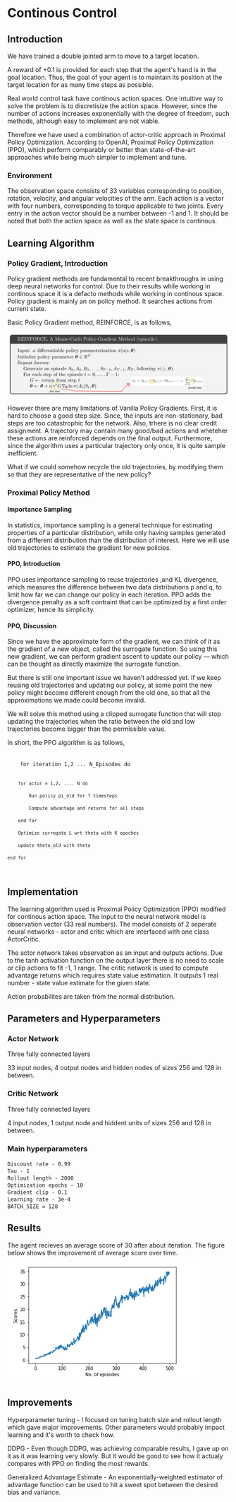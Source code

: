 [//]: # (Image References)



# Continous Control

[image1]: https://user-images.githubusercontent.com/10624937/43851024-320ba930-9aff-11e8-8493-ee547c6af349.gif "Trained Agent"

## Introduction

We have trained a double jointed arm to move to a target location. 

A reward of +0.1 is provided for each step that the agent's hand is in the goal location. Thus, the goal of your agent is to maintain its position at the target location for as many time steps as possible.

Real world control task have continous action spaces. One intuitive way to solve the problem is to discretisize the action space. However, since the number of actions increases exponentially with the degree of freedom, such methods, although easy to implement are not viable. 

Therefore we have used a combination of actor-critic approach in Proximal Policy Optimization. According to OpenAI,  Proximal Policy Optimization (PPO), which perform comparably or better than state-of-the-art approaches while being much simpler to implement and tune.

### Environment

The observation space consists of 33 variables corresponding to position, rotation, velocity, and angular velocities of the arm. Each action is a vector with four numbers, corresponding to torque applicable to two joints. Every entry in the action vector should be a number between -1 and 1. It should be noted that both the action space as well as the state space is continous. 


## Learning Algorithm

### Policy Gradient, Introduction

Policy gradient methods are fundamental to recent breakthroughs in using deep neural networks for control. Due to their results while working in continous space it is a defacto methods while working in continous space. Policy gradient is mainly an on policy method. It searches actions from current state. 

Basic Policy Gradient method, REINFORCE, is as follows,

![Reinforce Algorithm](images/reinforce.png)


However there are many limitations of Vanilla Policy Gradients. First, it is hard to choose a good step size. Since, the inputs are non-stationary, bad steps are too catastrophic for the network. Also, trhere is no clear credit assignment. A trajectory may contain many good/bad actions and wheteher these actions are reinforced depends on the final output. Furthermore, since the algorithm uses a particular trajectory only once, it is quite sample inefficient. 

What if we could  somehow recycle the old trajectories, by modifying them so that they are representative of the new policy?

### Proximal Policy Method

#### Importance Sampling

In statistics, importance sampling is a general technique for estimating properties of a particular distribution, while only having samples generated from a different distribution than the distribution of interest. Here we will use old trajectories to estimate the gradient for new policies. 

#### PPO, Introduction

PPO uses importance sampling to reuse trajectories ,and KL divergence, which measures the difference between two data distributions p and q, to limit how far we can change our policy in each iteration. PPO adds the divergence penalty as a soft contraint that can be optimized by a first order optimizer, hence its simplicity.  

#### PPO, Discussion

Since we have the approximate form of the gradient, we can think of it as the gradient of a new object, called the surrogate function. So using this new gradient, we can perform gradient ascent to update our policy — which can be thought as directly maximize the surrogate function.

But there is still one important issue we haven’t addressed yet. If we keep reusing old trajectories and updating our policy, at some point the new policy might become different enough from the old one, so that all the approximations we made could become invalid.

We will solve this method using a clipped surrogate function that will stop updating the trajectories when the ratio between the old and low trajectories become bigger than the permissible value.

In short, the PPO algorithm is as follows,

<code>
    for iteration 1,2 ... N_Episodes do

        for actor = 1,2, .... N do

            Run policy pi_old for T timesteps

            Compute advantage and returns for all steps

        end for

        Optimize surrogate L wrt theta with K epoches

        update theta_old with theta

    end for
</code>

## Implementation

The learning algorithm used is Proximal Policy Optimization (PPO) modified for continous action space. The input to the neural network model is observation vector (33 real numbers). The model consists of 2 seperate neural networks - actor and critic which are interfaced with one class ActorCritic.

The actor network takes observation as an input and outputs actions. Due to the tanh activation function on the output layer there is no need to scale or clip actions to fit -1, 1 range. The critic network is used to compute advantage returns which requires state value estimation. It outputs 1 real number - state value estimate for the given state.

Action probabilites are taken from the normal distribution.

## Parameters and Hyperparameters

### Actor Network 

Three fully connected layers

33 input nodes, 4 output nodes and hidden nodes of sizes 256 and 128 in between. 


### Critic Network 

Three fully connected layers

4 input nodes, 1 output node and hiddent units of sizes 256 and 128 in between.

### Main hyperparameters

    Discount rate - 0.99
    Tau - 1
    Rollout length - 2000
    Optimization epochs - 10
    Gradient clip - 0.1
    Learning rate - 3e-4
    BATCH_SIZE = 128


## Results

The agent recieves an average score of 30 after about  iteration. The figure below shows the improvement of average score over time.

![Plot](images/plot.png)


## Improvements

Hyperparameter tuning - I focused on tuning batch size and rollout length which gave major improvements. Other parameters would probably impact learning and it's worth to check how.

DDPG - Even though DDPG, was achieving comparable results, I gave up on it as it was learning very slowly. But it would be good to see how it actualy compares with PPO on finding the most rewards.

Generalized Advantage Estimate - An exponentially-weighted estimator of advantage function can be used to hit a sweet spot between the desired bias and variance. 
